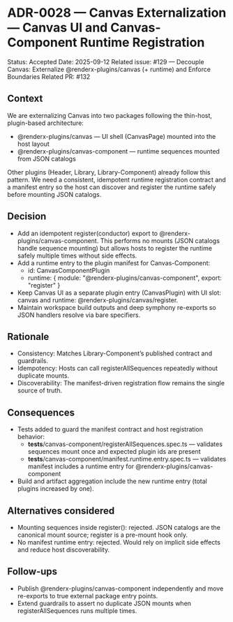 # ADR-0028 — Canvas Externalization — Canvas UI and Canvas-Component Runtime Registration

Status: Accepted
Date: 2025-09-12
Related issue: #129 — Decouple Canvas: Externalize @renderx-plugins/canvas (+ runtime) and Enforce Boundaries
Related PR: #132

## Context
We are externalizing Canvas into two packages following the thin-host, plugin-based architecture:
- @renderx-plugins/canvas — UI shell (CanvasPage) mounted into the host layout
- @renderx-plugins/canvas-component — runtime sequences mounted from JSON catalogs

Other plugins (Header, Library, Library-Component) already follow this pattern. We need a consistent, idempotent runtime registration contract and a manifest entry so the host can discover and register the runtime safely before mounting JSON catalogs.

## Decision
- Add an idempotent register(conductor) export to @renderx-plugins/canvas-component. This performs no mounts (JSON catalogs handle sequence mounting) but allows hosts to register the runtime safely multiple times without side effects.
- Add a runtime entry to the plugin manifest for Canvas-Component:
  - id: CanvasComponentPlugin
  - runtime: { module: "@renderx-plugins/canvas-component", export: "register" }
- Keep Canvas UI as a separate plugin entry (CanvasPlugin) with UI slot: canvas and runtime: @renderx-plugins/canvas/register.
- Maintain workspace build outputs and deep symphony re-exports so JSON handlers resolve via bare specifiers.

## Rationale
- Consistency: Matches Library-Component’s published contract and guardrails.
- Idempotency: Hosts can call registerAllSequences repeatedly without duplicate mounts.
- Discoverability: The manifest-driven registration flow remains the single source of truth.

## Consequences
- Tests added to guard the manifest contract and host registration behavior:
  - __tests__/canvas-component/registerAllSequences.spec.ts — validates sequences mount once and expected plugin ids are present
  - __tests__/canvas-component/manifest.runtime.entry.spec.ts — validates manifest includes a runtime entry for @renderx-plugins/canvas-component
- Build and artifact aggregation include the new runtime entry (total plugins increased by one).

## Alternatives considered
- Mounting sequences inside register(): rejected. JSON catalogs are the canonical mount source; register is a pre-mount hook only.
- No manifest runtime entry: rejected. Would rely on implicit side effects and reduce host discoverability.

## Follow-ups
- Publish @renderx-plugins/canvas-component independently and move re-exports to true external package entry points.
- Extend guardrails to assert no duplicate JSON mounts when registerAllSequences runs multiple times.

